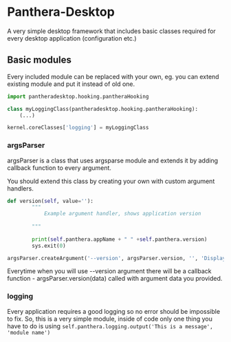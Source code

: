 Panthera-Desktop
================

A very simple desktop framework that includes basic classes required for every desktop application (configuration etc.)

## Basic modules

Every included module can be replaced with your own, eg. you can extend existing module and put it instead of old one.

```python
import pantheradesktop.hooking.pantheraHooking

class myLoggingClass(pantheradesktop.hooking.pantheraHooking):
    (...)

kernel.coreClasses['logging'] = myLoggingClass
```

### argsParser

argsParser is a class that uses argsparse module and extends it by adding callback function to every argument.

You should extend this class by creating your own with custom argument handlers.

```python
def version(self, value=''):
        """
            Example argument handler, shows application version
            
        """
    
        print(self.panthera.appName + " " +self.panthera.version)
        sys.exit(0)
```

```python
argsParser.createArgument('--version', argsParser.version, '', 'Display help', action='store_true')
```

Everytime when you will use --version argument there will be a callback function - argsParser.version(data) called with argument data you provided.


### logging

Every application requires a good logging so no error should be impossible to fix. So, this is a very simple module, inside of code only one thing you have to do
is using `self.panthera.logging.output('This is a message', 'module name')`
